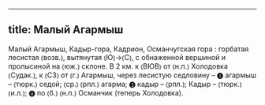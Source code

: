 
---
title: Малый Агармыш
---
Малый Агармыш, Кадыр-гора, Кадрион, Османчугская гора
: горбатая лесистая ⦅возв.⦆, вытянутая ⦅Ю⦆→⦅С⦆, с обнаженной вершиной и пролысиной на ⦅юж.⦆ склоне. В 2 км. к ⦅ВЮВ⦆ от ⦅н.п.⦆ Холодовка ⦅Судак.⦆, к ⦅СЗ⦆ от ⦅г.⦆ Агармыш, через лесистую седловину – ❶ агармыш – ⦅тюрк.⦆ седой; ⦅ср.⦆ ⦅рпл.⦆ агарма; ❷ кадыр – ⦅рпл.⦆; Кадыр – ⦅тюрк.⦆ ⦅и.л.⦆; ❹ по ⦅б.⦆ ⦅н.п.⦆ Османчик (теперь Холодовка).
